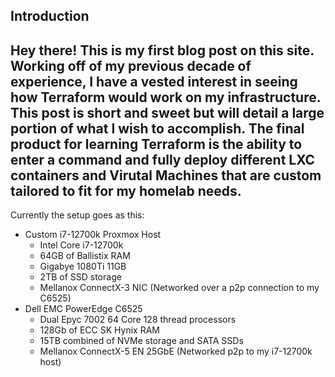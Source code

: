 ## Introduction

Hey there! This is my first blog post on this site. Working off of my previous decade of experience, 
I have a vested interest in seeing how Terraform would work on my infrastructure. This post is short and sweet but will detail a large portion of what I wish to accomplish.
The final product for learning Terraform is the ability to enter a command and fully deploy different LXC containers and Virutal Machines that are custom tailored to fit for my homelab needs.
---

Currently the setup goes as this:
   - Custom i7-12700k Proxmox Host
       - Intel Core i7-12700k
       - 64GB of Ballistix RAM
       - Gigabye 1080Ti 11GB
       - 2TB of SSD storage
       - Mellanox ConnectX-3 NIC (Networked over a p2p connection to my C6525)
   - Dell EMC PowerEdge C6525
       - Dual Epyc 7002 64 Core 128 thread processors
       - 128Gb of ECC SK Hynix RAM
       - 15TB combined of NVMe storage and SATA SSDs
       - Mellanox ConnectX-5 EN 25GbE (Networked p2p to my i7-12700k host)
<br>
